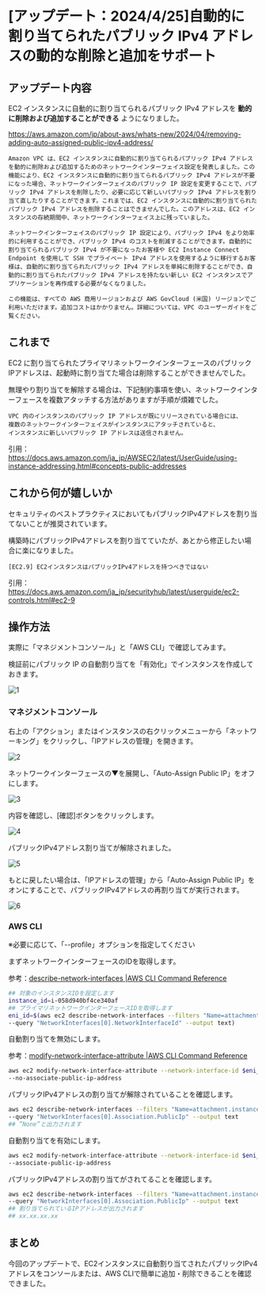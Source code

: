 # [アップデート：2024/4/25]自動的に割り当てられたパブリック IPv4 アドレスの動的な削除と追加をサポート

## アップデート内容

EC2 インスタンスに自動的に割り当てられるパブリック IPv4 アドレスを **動的に削除および追加することができる** ようになりました。

https://aws.amazon.com/jp/about-aws/whats-new/2024/04/removing-adding-auto-assigned-public-ipv4-address/

```text
Amazon VPC は、EC2 インスタンスに自動的に割り当てられるパブリック IPv4 アドレスを動的に削除および追加するためのネットワークインターフェイス設定を発表しました。この機能により、EC2 インスタンスに自動的に割り当てられるパブリック IPv4 アドレスが不要になった場合、ネットワークインターフェイスのパブリック IP 設定を変更することで、パブリック IPv4 アドレスを削除したり、必要に応じて新しいパブリック IPv4 アドレスを割り当て直したりすることができます。これまでは、EC2 インスタンスに自動的に割り当てられたパブリック IPv4 アドレスを削除することはできませんでした。このアドレスは、EC2 インスタンスの存続期間中、ネットワークインターフェイス上に残っていました。

ネットワークインターフェイスのパブリック IP 設定により、パブリック IPv4 をより効率的に利用することができ、パブリック IPv4 のコストを削減することができます。自動的に割り当てられるパブリック IPv4 が不要になったお客様や EC2 Instance Connect Endpoint を使用して SSH でプライベート IPv4 アドレスを使用するように移行するお客様は、自動的に割り当てられたパブリック IPv4 アドレスを単純に削除することができ、自動的に割り当てられたパブリック IPv4 アドレスを持たない新しい EC2 インスタンスでアプリケーションを再作成する必要がなくなりました。

この機能は、すべての AWS 商用リージョンおよび AWS GovCloud (米国) リージョンでご利用いただけます。追加コストはかかりません。詳細については、VPC のユーザーガイドをご覧ください。
```

## これまで

EC2 に割り当てられたプライマリネットワークインターフェースのパブリックIPアドレスは、起動時に割り当てた場合は削除することができませんでした。

無理やり割り当てを解除する場合は、下記制約事項を使い、ネットワークインターフェースを複数アタッチする方法がありますが手順が煩雑でした。

```text
VPC 内のインスタンスのパブリック IP アドレスが既にリリースされている場合には、
複数のネットワークインターフェイスがインスタンスにアタッチされていると、
インスタンスに新しいパブリック IP アドレスは送信されません。
```
引用：https://docs.aws.amazon.com/ja_jp/AWSEC2/latest/UserGuide/using-instance-addressing.html#concepts-public-addresses


## これから何が嬉しいか

セキュリティのベストプラクティスにおいてもパブリックIPv4アドレスを割り当てないことが推奨されています。

構築時にパブリックIPv4アドレスを割り当てていたが、あとから修正したい場合に楽になりました。

```text
[EC2.9] EC2インスタンスはパブリックIPv4アドレスを持つべきではない
```
引用：https://docs.aws.amazon.com/ja_jp/securityhub/latest/userguide/ec2-controls.html#ec2-9

## 操作方法

実際に「マネジメントコンソール」と「AWS CLI」で確認してみます。

検証前にパブリック IP の自動割り当てを「有効化」でインスタンスを作成しておきます。

![1](/images/ec2-remove-pubipadr/1.jpg)

### マネジメントコンソール

右上の「アクション」またはインスタンスの右クリックメニューから「ネットワーキング」をクリックし、「IPアドレスの管理」を開きます。

![2](/images/ec2-remove-pubipadr/2.jpg)

ネットワークインターフェースの▼を展開し、「Auto-Assign Public IP」をオフにします。

![3](/images/ec2-remove-pubipadr/3.jpg)

内容を確認し、[確認]ボタンをクリックします。

![4](/images/ec2-remove-pubipadr/4.jpg)

パブリックIPv4アドレス割り当てが解除されました。

![5](/images/ec2-remove-pubipadr/5.jpg)

もとに戻したい場合は、「IPアドレスの管理」から「Auto-Assign Public IP」をオンにすることで、パブリックIPv4アドレスの再割り当てが実行されます。

![6](/images/ec2-remove-pubipadr/6.jpg)

### AWS CLI

※必要に応じて、「--profile」オプションを指定してください

まずネットワークインターフェースのIDを取得します。

参考：[describe-network-interfaces |AWS CLI Command Reference](https://docs.aws.amazon.com/cli/latest/reference/ec2/describe-network-interfaces.html)

```sh
## 対象のインスタンスIDを設定します
instance_id=i-058d940bf4ce340af
## プライマリネットワークインターフェースIDを取得します
eni_id=$(aws ec2 describe-network-interfaces --filters "Name=attachment.instance-id,Values=$instance_id" \
--query "NetworkInterfaces[0].NetworkInterfaceId" --output text)
```

自動割り当てを無効にします。

参考：[modify-network-interface-attribute |AWS CLI Command Reference](https://docs.aws.amazon.com/cli/latest/reference/ec2/modify-network-interface-attribute.html)

```sh
aws ec2 modify-network-interface-attribute --network-interface-id $eni_id \
--no-associate-public-ip-address
```

パブリックIPv4アドレスの割り当てが解除されていることを確認します。

```sh
aws ec2 describe-network-interfaces --filters "Name=attachment.instance-id,Values=$instance_id" \
--query "NetworkInterfaces[0].Association.PublicIp" --output text
## ”None”と出力されます
```

自動割り当てを有効にします。

```sh
aws ec2 modify-network-interface-attribute --network-interface-id $eni_id \
--associate-public-ip-address
```

パブリックIPv4アドレスの割り当てがされてることを確認します。

```sh
aws ec2 describe-network-interfaces --filters "Name=attachment.instance-id,Values=$instance_id" \
--query "NetworkInterfaces[0].Association.PublicIp" --output text
## 割り当てられているIPアドレスが出力されます
## xx.xx.xx.xx
```

## まとめ

今回のアップデートで、EC2インスタンスに自動割り当てされたパブリックIPv4アドレスをコンソールまたは、AWS CLIで簡単に追加・削除できることを確認できました。

